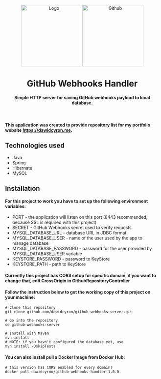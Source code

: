 <p align="middle"><img src="https://cdn.worldvectorlogo.com/logos/webhooks.svg" alt="Logo" width="200px"><img src="https://github.githubassets.com/images/modules/logos_page/Octocat.png" alt="Github" width="200px"></p>

<h1 style="text-align: center">GitHub Webhooks Handler</h1>

<h4 style="text-align: center">Simple HTTP server for saving GitHub webhooks payload to local database.</h4><br>

#### This application was created to provide repository list for my portfolio website https://dawidcyron.me.

## Technologies used

* Java
* Spring
* Hibernate
* MySQL

## Installation

#### For this project to work you have to set up the following environment variables: 

* PORT - the application will listen on this port (8443 recommended, because SSL is required with this project)
* SECRET - GitHub Webhooks secret used to verify requests
* MYSQL_DATABASE_URL - database URL in JDBC format
* MYSQL_DATABASE_USER - name of the user used by the app to manage database
* MYSQL_DATABASE_PASSWORD - password for the user provided by MYSQL_DATABASE_USER variable
* KEYSTORE_PASSWORD - password to KeyStore
* KEYSTORE_PATH - path to KeyStore

#### Currently this project has CORS setup for specific domain, if you want to change that, edit CrossOrigin in GithubRepositoryController

#### Follow the instruction below to get the working copy of this project on your machine:

````
# Clone this repository
git clone github.com/dawidcyron/github-webhooks-server.git

# Go into the repository
cd github-webhooks-server

# Install with Maven
mvn install
# NOTE: if you havn't configured the database yet, use
mvn install -DskipTests
````

#### You can also install pull a Docker Image from Docker Hub:

````
# This version has CORS enabled for every domain!
docker pull dawidcyron/github-webhooks-handler:1.0.0
````

